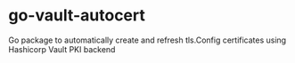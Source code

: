 # go-vault-autocert
Go package to automatically create and refresh tls.Config certificates using Hashicorp Vault PKI backend

